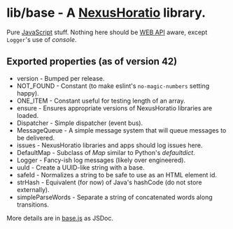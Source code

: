 # lib/base - A [NexusHoratio](https://github.com/nexushoratio/userscripts/blob/main/lib/README.md) library.

Pure [JavaScript](https://developer.mozilla.org/en-US/docs/Web/JavaScript) stuff.  Nothing here should be [WEB API](https://developer.mozilla.org/en-US/docs/Web/API) aware, except `Logger`'s use of *console*.

## Exported properties (as of version 42)
* version - Bumped per release.
* NOT_FOUND - Constant (to make eslint's `no-magic-numbers` setting happy).
* ONE_ITEM - Constant useful for testing length of an array.
* ensure - Ensures appropriate versions of NexusHoratio libraries are loaded.
* Dispatcher - Simple dispatcher (event bus).
* MessageQueue - A simple message system that will queue messages to be delivered.
* issues - NexusHoratio libraries and apps should log issues here.
* DefaultMap - Subclass of *Map* similar to Python's *defaultdict*.
* Logger - Fancy-ish log messages (likely over engineered).
* uuId - Create a UUID-like string with a base.
* safeId - Normalizes a string to be safe to use as an HTML element id.
* strHash - Equivalent (for now) of Java's hashCode (do not store externally).
* simpleParseWords - Separate a string of concatenated words along transitions.

More details are in [base.js](base.js) as JSDoc.
